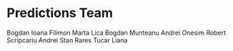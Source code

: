 # Predictions Team

Bogdan Ioana
Filimon Marta
Lica Bogdan
Munteanu Andrei
Onesim Robert
Scripcariu Andrei
Stan Rares
Tucar Liana
